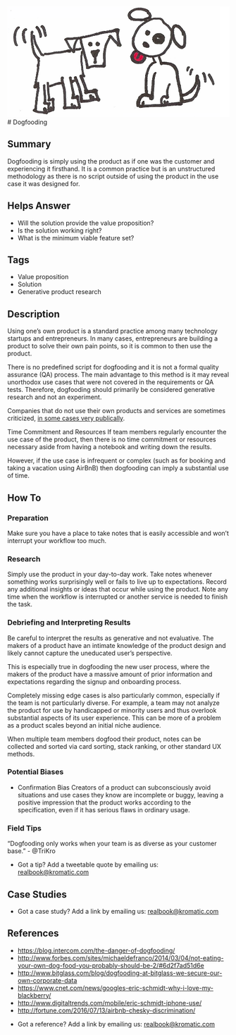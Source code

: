 ![](/assets/illustration-puppies-ManyPuppies-as-a-Service-dogs-.png)# Dogfooding

## Summary
Dogfooding is simply using the product as if one was the customer and experiencing it firsthand. It is a common practice but is an unstructured methodology as there is no script outside of using the product in the use case it was designed for.

## Helps Answer
- Will the solution provide the value proposition?
- Is the solution working right?
- What is the minimum viable feature set?

## Tags
- Value proposition
- Solution
- Generative product research

## Description
Using one’s own product is a standard practice among many technology startups and entrepreneurs. In many cases, entrepreneurs are building a product to solve their own pain points, so it is common to then use the product.

There is no predefined script for dogfooding and it is not a formal quality assurance (QA) process. The main advantage to this method is it may reveal unorthodox use cases that were not covered in the requirements or QA tests. Therefore, dogfooding should primarily be considered generative research and not an experiment.

Companies that do not use their own products and services are sometimes criticized, [in some cases very publically](https://www.cnet.com/news/googles-eric-schmidt-why-i-love-my-blackberry/).

Time Commitment and Resources
If team members regularly encounter the use case of the product, then there is no time commitment or resources necessary aside from having a notebook and writing down the results.

However, if the use case is infrequent or complex (such as for booking and taking a vacation using AirBnB) then dogfooding can imply a substantial use of time.

## How To

### Preparation
Make sure you have a place to take notes that is easily accessible and won’t interrupt your workflow too much.

### Research
Simply use the product in your day-to-day work.
Take notes whenever something works surprisingly well or fails to live up to expectations.
Record any additional insights or ideas that occur while using the product.
Note any time when the workflow is interrupted or another service is needed to finish the task.

### Debriefing and Interpreting Results
Be careful to interpret the results as generative and not evaluative. The makers of a product have an intimate knowledge of the product design and likely cannot capture the uneducated user’s perspective.

This is especially true in dogfooding the new user process, where the makers of the product have a massive amount of prior information and expectations regarding the signup and onboarding process.

Completely missing edge cases is also particularly common, especially if the team is not particularly diverse. For example, a team may not analyze the product for use by handicapped or minority users and thus overlook substantial aspects of its user experience. This can be more of a problem as a product scales beyond an initial niche audience.

When multiple team members dogfood their product, notes can be collected and sorted via card sorting, stack ranking, or other standard UX methods.

### Potential Biases
- Confirmation Bias
Creators of a product can subconsciously avoid situations and use cases they know are incomplete or buggy, leaving a positive impression that the product works according to the specification, even if it has serious flaws in ordinary usage.

### Field Tips
“Dogfooding only works when your team is as diverse as your customer base.” - @TriKro
* Got a tip? Add a tweetable quote by emailing us: [realbook@kromatic.com](mailto:realbook@kromatic.com)

## Case Studies
* Got a case study? Add a link by emailing us: [realbook@kromatic.com](mailto:realbook@kromatic.com) 

## References
- https://blog.intercom.com/the-danger-of-dogfooding/
- http://www.forbes.com/sites/michaeldefranco/2014/03/04/not-eating-your-own-dog-food-you-probably-should-be-2/#6d2f7ad51d6e
- http://www.bitglass.com/blog/dogfooding-at-bitglass-we-secure-our-own-corporate-data
- https://www.cnet.com/news/googles-eric-schmidt-why-i-love-my-blackberry/
- http://www.digitaltrends.com/mobile/eric-schmidt-iphone-use/
- http://fortune.com/2016/07/13/airbnb-chesky-discrimination/
* Got a reference? Add a link by emailing us: [realbook@kromatic.com](realbook@kromatic.com)